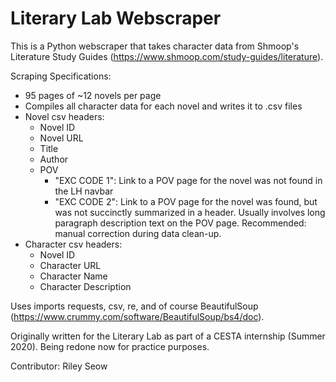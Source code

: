 
# Literary Lab Webscraper

This is a Python webscraper that takes character data from Shmoop's Literature Study Guides (https://www.shmoop.com/study-guides/literature). 

Scraping Specifications: 
- 95 pages of ~12 novels per page
- Compiles all character data for each novel and writes it to .csv files
- Novel csv headers: 
    - Novel ID
    - Novel URL
    - Title
    - Author
    - POV
        - "EXC CODE 1": Link to a POV page for the novel was not found in the LH navbar
        - "EXC CODE 2": Link to a POV page for the novel was found, but was not succinctly summarized in a header. Usually involves long paragraph description text on the POV page. Recommended: manual correction during data clean-up.
- Character csv headers:
    - Novel ID
    - Character URL
    - Character Name
    - Character Description

Uses imports requests, csv, re, and of course BeautifulSoup (https://www.crummy.com/software/BeautifulSoup/bs4/doc).

Originally written for the Literary Lab as part of a CESTA internship (Summer 2020). Being redone now for practice purposes.

Contributor: Riley Seow
